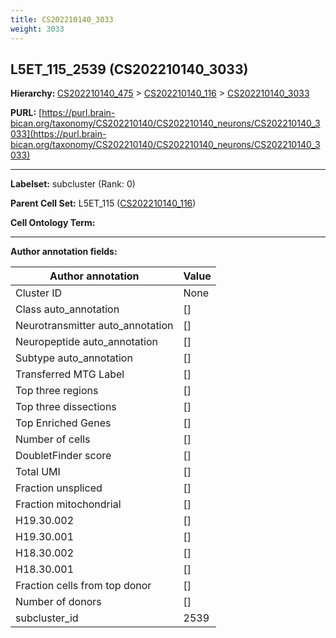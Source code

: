 ```yaml
---
title: CS202210140_3033
weight: 3033
---
```

## L5ET_115_2539 (CS202210140_3033)
<b>Hierarchy: </b>
[CS202210140_475](../CS202210140_475) >
[CS202210140_116](../CS202210140_116) >
[CS202210140_3033](../CS202210140_3033)

**PURL:** [https://purl.brain-bican.org/taxonomy/CS202210140/CS202210140_neurons/CS202210140_3033](https://purl.brain-bican.org/taxonomy/CS202210140/CS202210140_neurons/CS202210140_3033)

---


**Labelset:** subcluster (Rank: 0)

**Parent Cell Set:** L5ET_115 ([CS202210140_116](../CS202210140_116))



**Cell Ontology Term:** 

[MARKER GENES.]: #


---

[TRANSFERRED ANNOTATIONS.]: #


[AUTHOR ANNOTATION FIELDS.]: #


**Author annotation fields:**

| Author annotation | Value |
|-------------------|-------|
|Cluster ID|None|
|Class auto_annotation|[]|
|Neurotransmitter auto_annotation|[]|
|Neuropeptide auto_annotation|[]|
|Subtype auto_annotation|[]|
|Transferred MTG Label|[]|
|Top three regions|[]|
|Top three dissections|[]|
|Top Enriched Genes|[]|
|Number of cells|[]|
|DoubletFinder score|[]|
|Total UMI|[]|
|Fraction unspliced|[]|
|Fraction mitochondrial|[]|
|H19.30.002|[]|
|H19.30.001|[]|
|H18.30.002|[]|
|H18.30.001|[]|
|Fraction cells from top donor|[]|
|Number of donors|[]|
|subcluster_id|2539|
